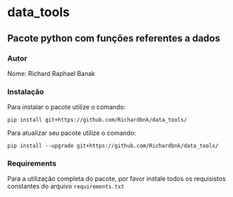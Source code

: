 # data_tools

## Pacote python com funções referentes a dados

### Autor

Nome: Richard Raphael Banak

### Instalação

Para instalar o pacote utilize o comando:

```
pip install git+https://github.com/Richardbnk/data_tools/
```

Para atualizar seu pacote utilize o comando:

```
pip install --upgrade git+https://github.com/Richardbnk/data_tools/
```

### Requirements

Para a utilização completa do pacote, por favor instale todos os requisistos constantes do arquivo `requirements.txt`
